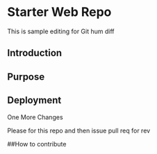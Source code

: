 # Starter Web Repo
This is sample editing for Git hum diff
## Introduction 
## Purpose
## Deployment
One More Changes

Please for this repo and then issue pull req for rev

##How to contribute